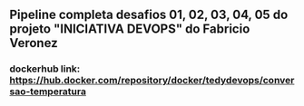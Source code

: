 ## Pipeline completa desafios 01, 02, 03, 04, 05 do projeto "INICIATIVA DEVOPS" do Fabricio Veronez
### dockerhub link: https://hub.docker.com/repository/docker/tedydevops/conversao-temperatura
